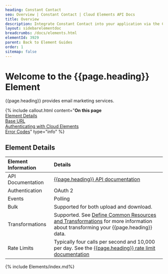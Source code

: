 ```yaml
---
heading: Constant Contact
seo: Overview | Constant Contact | Cloud Elements API Docs
title: Overview
description: Integrate Constant Contact into your application via the Cloud Elements APIs.
layout: sidebarelementdoc
breadcrumbs: /docs/elements.html
elementId: 3929
parent: Back to Element Guides
order: 1
sitemap: false
---
```


# Welcome to the {{page.heading}} Element

{{page.heading}} provides email marketing services.

{% include callout.html content="<strong>On this page</strong></br><a href=#element-details>Element Details</a></br><a href=#base-url>Base URL</a></br><a href=#authenticating-with-cloud-elements>Authenticating with Cloud Elements</a></br><a href=#error-codes>Error Codes</a>" type="info" %}

## Element Details

| Element Information | Details     |
| :------------- | :------------- |
| API Documentation | [{{page.heading}} API documentation](https://developer.constantcontact.com/docs/developer-guides/overview-of-api-endpoints.html) |
| Authentication | OAuth 2  |
| Events | Polling |
| Bulk | Supported for both upload and download. |
| Transformations | Supported. See [Define Common Resources and Transformations](/docs/guides/common-resources/index.html) for more information about transforming your {{page.heading}} data.|
| Rate Limits | Typically four calls per second and 10,000 per day. See the [{{page.heading}} rate limit documentation](https://developer.constantcontact.com/api-keys.html)|

{% include Elements/index.md%}

